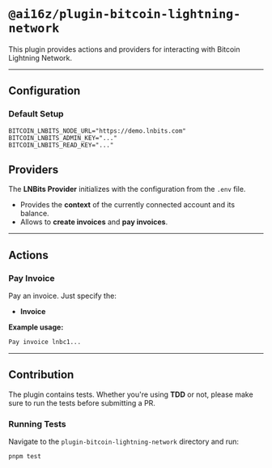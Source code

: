 # `@ai16z/plugin-bitcoin-lightning-network`

This plugin provides actions and providers for interacting with Bitcoin Lightning Network.

---

## Configuration

### Default Setup

```env
BITCOIN_LNBITS_NODE_URL="https://demo.lnbits.com"
BITCOIN_LNBITS_ADMIN_KEY="..."
BITCOIN_LNBITS_READ_KEY="..."
```

## Providers

The **LNBits Provider** initializes with the configuration from the `.env` file.

- Provides the **context** of the currently connected account and its balance.
- Allows to **create invoices** and **pay invoices**.

---

## Actions

### Pay Invoice

Pay an invoice. Just specify the:

- **Invoice**

**Example usage:**

```bash
Pay invoice lnbc1...
```

---

## Contribution

The plugin contains tests. Whether you're using **TDD** or not, please make sure to run the tests before submitting a PR.

### Running Tests

Navigate to the `plugin-bitcoin-lightning-network` directory and run:

```bash
pnpm test
```
